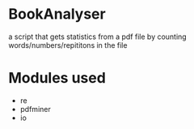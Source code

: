 # BookAnalyser
a script that gets statistics from a pdf file by counting words/numbers/repititons in the file

# Modules used

  - re
  - pdfminer
  - io
